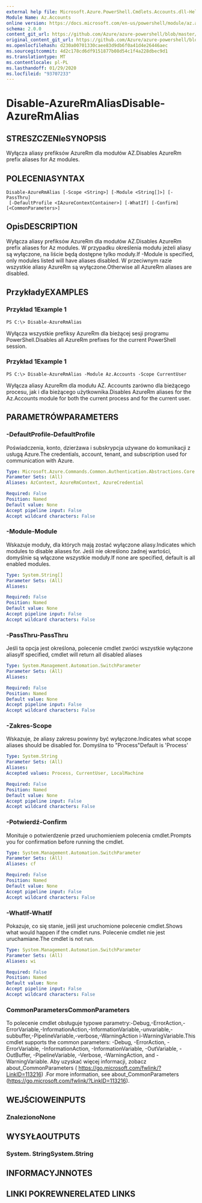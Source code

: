 ```yaml
---
external help file: Microsoft.Azure.PowerShell.Cmdlets.Accounts.dll-Help.xml
Module Name: Az.Accounts
online version: https://docs.microsoft.com/en-us/powershell/module/az.accounts/disable-azurermalias
schema: 2.0.0
content_git_url: https://github.com/Azure/azure-powershell/blob/master/src/Accounts/Accounts/help/Disable-AzureRmAlias.md
original_content_git_url: https://github.com/Azure/azure-powershell/blob/master/src/Accounts/Accounts/help/Disable-AzureRmAlias.md
ms.openlocfilehash: d230a00701330caee83d9db6f0a41d4e26446aec
ms.sourcegitcommit: 4d2c178cd6df9151877b08d54c1f4a228dbec9d1
ms.translationtype: MT
ms.contentlocale: pl-PL
ms.lasthandoff: 01/29/2020
ms.locfileid: "93707233"
---
```

# <span data-ttu-id="b69d3-101">Disable-AzureRmAlias</span><span class="sxs-lookup"><span data-stu-id="b69d3-101">Disable-AzureRmAlias</span></span>

## <span data-ttu-id="b69d3-102">STRESZCZENIe</span><span class="sxs-lookup"><span data-stu-id="b69d3-102">SYNOPSIS</span></span>
<span data-ttu-id="b69d3-103">Wyłącza aliasy prefiksów AzureRm dla modułów AZ.</span><span class="sxs-lookup"><span data-stu-id="b69d3-103">Disables AzureRm prefix aliases for Az modules.</span></span>

## <span data-ttu-id="b69d3-104">POLECENIA</span><span class="sxs-lookup"><span data-stu-id="b69d3-104">SYNTAX</span></span>

```
Disable-AzureRmAlias [-Scope <String>] [-Module <String[]>] [-PassThru]
 [-DefaultProfile <IAzureContextContainer>] [-WhatIf] [-Confirm] [<CommonParameters>]
```

## <span data-ttu-id="b69d3-105">Opis</span><span class="sxs-lookup"><span data-stu-id="b69d3-105">DESCRIPTION</span></span>
<span data-ttu-id="b69d3-106">Wyłącza aliasy prefiksów AzureRm dla modułów AZ.</span><span class="sxs-lookup"><span data-stu-id="b69d3-106">Disables AzureRm prefix aliases for Az modules.</span></span> <span data-ttu-id="b69d3-107">W przypadku określenia modułu jeżeli aliasy są wyłączone, na liście będą dostępne tylko moduły.</span><span class="sxs-lookup"><span data-stu-id="b69d3-107">If -Module is specified, only modules listed will have aliases disabled.</span></span> <span data-ttu-id="b69d3-108">W przeciwnym razie wszystkie aliasy AzureRm są wyłączone.</span><span class="sxs-lookup"><span data-stu-id="b69d3-108">Otherwise all AzureRm aliases are disabled.</span></span>

## <span data-ttu-id="b69d3-109">Przykłady</span><span class="sxs-lookup"><span data-stu-id="b69d3-109">EXAMPLES</span></span>

### <span data-ttu-id="b69d3-110">Przykład 1</span><span class="sxs-lookup"><span data-stu-id="b69d3-110">Example 1</span></span>
```
PS C:\> Disable-AzureRmAlias
```

<span data-ttu-id="b69d3-111">Wyłącza wszystkie prefiksy AzureRm dla bieżącej sesji programu PowerShell.</span><span class="sxs-lookup"><span data-stu-id="b69d3-111">Disables all AzureRm prefixes for the current PowerShell session.</span></span>

### <span data-ttu-id="b69d3-112">Przykład 1</span><span class="sxs-lookup"><span data-stu-id="b69d3-112">Example 1</span></span>
```
PS C:\> Disable-AzureRmAlias -Module Az.Accounts -Scope CurrentUser
```

<span data-ttu-id="b69d3-113">Wyłącza aliasy AzureRm dla modułu AZ. Accounts zarówno dla bieżącego procesu, jak i dla bieżącego użytkownika.</span><span class="sxs-lookup"><span data-stu-id="b69d3-113">Disables AzureRm aliases for the Az.Accounts module for both the current process and for the current user.</span></span>

## <span data-ttu-id="b69d3-114">PARAMETRÓW</span><span class="sxs-lookup"><span data-stu-id="b69d3-114">PARAMETERS</span></span>

### <span data-ttu-id="b69d3-115">-DefaultProfile</span><span class="sxs-lookup"><span data-stu-id="b69d3-115">-DefaultProfile</span></span>
<span data-ttu-id="b69d3-116">Poświadczenia, konto, dzierżawa i subskrypcja używane do komunikacji z usługą Azure.</span><span class="sxs-lookup"><span data-stu-id="b69d3-116">The credentials, account, tenant, and subscription used for communication with Azure.</span></span>

```yaml
Type: Microsoft.Azure.Commands.Common.Authentication.Abstractions.Core.IAzureContextContainer
Parameter Sets: (All)
Aliases: AzContext, AzureRmContext, AzureCredential

Required: False
Position: Named
Default value: None
Accept pipeline input: False
Accept wildcard characters: False
```

### <span data-ttu-id="b69d3-117">-Module</span><span class="sxs-lookup"><span data-stu-id="b69d3-117">-Module</span></span>
<span data-ttu-id="b69d3-118">Wskazuje moduły, dla których mają zostać wyłączone aliasy.</span><span class="sxs-lookup"><span data-stu-id="b69d3-118">Indicates which modules to disable aliases for.</span></span>
<span data-ttu-id="b69d3-119">Jeśli nie określono żadnej wartości, domyślnie są włączone wszystkie moduły.</span><span class="sxs-lookup"><span data-stu-id="b69d3-119">If none are specified, default is all enabled modules.</span></span>

```yaml
Type: System.String[]
Parameter Sets: (All)
Aliases:

Required: False
Position: Named
Default value: None
Accept pipeline input: False
Accept wildcard characters: False
```

### <span data-ttu-id="b69d3-120">-PassThru</span><span class="sxs-lookup"><span data-stu-id="b69d3-120">-PassThru</span></span>
<span data-ttu-id="b69d3-121">Jeśli ta opcja jest określona, polecenie cmdlet zwróci wszystkie wyłączone aliasy</span><span class="sxs-lookup"><span data-stu-id="b69d3-121">If specified, cmdlet will return all disabled aliases</span></span>

```yaml
Type: System.Management.Automation.SwitchParameter
Parameter Sets: (All)
Aliases:

Required: False
Position: Named
Default value: None
Accept pipeline input: False
Accept wildcard characters: False
```

### <span data-ttu-id="b69d3-122">-Zakres</span><span class="sxs-lookup"><span data-stu-id="b69d3-122">-Scope</span></span>
<span data-ttu-id="b69d3-123">Wskazuje, że aliasy zakresu powinny być wyłączone.</span><span class="sxs-lookup"><span data-stu-id="b69d3-123">Indicates what scope aliases should be disabled for.</span></span> <span data-ttu-id="b69d3-124">Domyślna to "Process"</span><span class="sxs-lookup"><span data-stu-id="b69d3-124">Default is 'Process'</span></span>

```yaml
Type: System.String
Parameter Sets: (All)
Aliases:
Accepted values: Process, CurrentUser, LocalMachine

Required: False
Position: Named
Default value: None
Accept pipeline input: False
Accept wildcard characters: False
```

### <span data-ttu-id="b69d3-125">-Potwierdź</span><span class="sxs-lookup"><span data-stu-id="b69d3-125">-Confirm</span></span>
<span data-ttu-id="b69d3-126">Monituje o potwierdzenie przed uruchomieniem polecenia cmdlet.</span><span class="sxs-lookup"><span data-stu-id="b69d3-126">Prompts you for confirmation before running the cmdlet.</span></span>

```yaml
Type: System.Management.Automation.SwitchParameter
Parameter Sets: (All)
Aliases: cf

Required: False
Position: Named
Default value: None
Accept pipeline input: False
Accept wildcard characters: False
```

### <span data-ttu-id="b69d3-127">-WhatIf</span><span class="sxs-lookup"><span data-stu-id="b69d3-127">-WhatIf</span></span>
<span data-ttu-id="b69d3-128">Pokazuje, co się stanie, jeśli jest uruchomione polecenie cmdlet.</span><span class="sxs-lookup"><span data-stu-id="b69d3-128">Shows what would happen if the cmdlet runs.</span></span>
<span data-ttu-id="b69d3-129">Polecenie cmdlet nie jest uruchamiane.</span><span class="sxs-lookup"><span data-stu-id="b69d3-129">The cmdlet is not run.</span></span>

```yaml
Type: System.Management.Automation.SwitchParameter
Parameter Sets: (All)
Aliases: wi

Required: False
Position: Named
Default value: None
Accept pipeline input: False
Accept wildcard characters: False
```

### <span data-ttu-id="b69d3-130">CommonParameters</span><span class="sxs-lookup"><span data-stu-id="b69d3-130">CommonParameters</span></span>
<span data-ttu-id="b69d3-131">To polecenie cmdlet obsługuje typowe parametry:-Debug,-ErrorAction,-ErrorVariable,-InformationAction,-InformationVariable,-unvariable,-subbuffer,-PipelineVariable,-verbose,-WarningAction i-WarningVariable.</span><span class="sxs-lookup"><span data-stu-id="b69d3-131">This cmdlet supports the common parameters: -Debug, -ErrorAction, -ErrorVariable, -InformationAction, -InformationVariable, -OutVariable, -OutBuffer, -PipelineVariable, -Verbose, -WarningAction, and -WarningVariable.</span></span> <span data-ttu-id="b69d3-132">Aby uzyskać więcej informacji, zobacz about_CommonParameters ( https://go.microsoft.com/fwlink/?LinkID=113216) .</span><span class="sxs-lookup"><span data-stu-id="b69d3-132">For more information, see about_CommonParameters (https://go.microsoft.com/fwlink/?LinkID=113216).</span></span>

## <span data-ttu-id="b69d3-133">WEJŚCIOWE</span><span class="sxs-lookup"><span data-stu-id="b69d3-133">INPUTS</span></span>

### <span data-ttu-id="b69d3-134">Znaleziono</span><span class="sxs-lookup"><span data-stu-id="b69d3-134">None</span></span>

## <span data-ttu-id="b69d3-135">WYSYŁA</span><span class="sxs-lookup"><span data-stu-id="b69d3-135">OUTPUTS</span></span>

### <span data-ttu-id="b69d3-136">System. String</span><span class="sxs-lookup"><span data-stu-id="b69d3-136">System.String</span></span>

## <span data-ttu-id="b69d3-137">INFORMACYJN</span><span class="sxs-lookup"><span data-stu-id="b69d3-137">NOTES</span></span>

## <span data-ttu-id="b69d3-138">LINKI POKREWNE</span><span class="sxs-lookup"><span data-stu-id="b69d3-138">RELATED LINKS</span></span>
